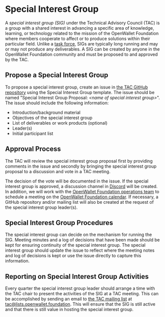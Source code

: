 # Special Interest Group

A _special interest group (SIG)_ under the Technical Advisory Council (TAC) is a group with a shared interest in advancing a specific area of knowledge, learning, or technology related to the mission of the OpenWallet Foundation where members cooperate to affect or to produce solutions within their particular field. Unlike a [task force](./task-force-process.md), SIGs are typically long running and may or may not produce any deliverables. A SIG can be created by anyone in the OpenWallet Foundation community and must be proposed to and approved by the TAC.

## Propose a Special Interest Group
To propose a special interest group, create an issue in [the TAC GitHub repository](https://github.com/openwallet-foundation/tac/issues) using the Special Interest Group template. The issue should be named "Special Interest Group Proposal: _\<name of special interest group\>_". The issue should include the following information:

* Introduction/background material
* Objectives of the special interest group
* List of deliverables or work products (optional)
* Leader(s)
* Initial participant list

## Approval Process
The TAC will review the special interest group proposal first by providing comments in the issue and secondly by bringing the special interest group proposal to a discussion and vote in a TAC meeting.

The decision of the vote will be documented in the issue. If the special interest group is approved, a discussion channel in [Discord](https://discord.gg/yjvGPd5FCU) will be created. In addition, we will work with the [OpenWallet Foundation operations team](mailto:operations@openwallet.foundation?subject=New%20Special%20Interest%20Group) to schedule a meeting on the [OpenWallet Foundation calendar](https://calendar.google.com/calendar/u/0?cid=Y181MjdhMWRiNjIxZmU3MDczMzg0MjFhOWM0YzdlZjJmNjE2MGI5NzM4MzhjZmRiYjUwZjBkYjMyYWQwZmQyMGViQGdyb3VwLmNhbGVuZGFyLmdvb2dsZS5jb20). If necessary, a GitHub repository and/or mailing list will also be created at the request of the special interest group leader(s).

## Special Interest Group Procedures
The special interest group can decide on the mechanism for running the SIG. Meeting minutes and a log of decisions that have been made should be kept for ensuring continuity of the special interest group. The special interest group should update the issue to reflect where the meeting notes and log of decisions is kept or use the issue directly to capture this information.

## Reporting on Special Interest Group Activities
Every quarter the special interest group leader should arrange a time with the TAC chair to present the activities of the SIG at a TAC meeting. This can be accomplished by sending an email to [the TAC mailing list](https://lists.openwallet.foundation/g/tac) at  [tac@lists.openwallet.foundation](mailto:tac@lists.openwallet.foundation). This will ensure that the SIG is still active and that there is still value in hosting the special interest group.